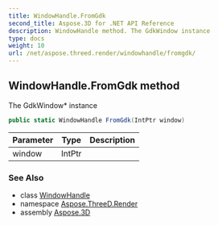 ```yaml
---
title: WindowHandle.FromGdk
second_title: Aspose.3D for .NET API Reference
description: WindowHandle method. The GdkWindow instance
type: docs
weight: 10
url: /net/aspose.threed.render/windowhandle/fromgdk/
---
```

## WindowHandle.FromGdk method

The GdkWindow* instance

```csharp
public static WindowHandle FromGdk(IntPtr window)
```

| Parameter | Type | Description |
| --- | --- | --- |
| window | IntPtr |  |

### See Also

* class [WindowHandle](../)
* namespace [Aspose.ThreeD.Render](../../../aspose.threed.render/)
* assembly [Aspose.3D](../../../)


